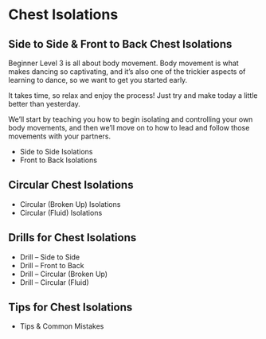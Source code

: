 # Chest Isolations

## Side to Side & Front to Back Chest Isolations

Beginner Level 3 is all about body movement. Body movement is what makes dancing so captivating, and it’s also one of the trickier aspects of learning to dance, so we want to get you started early.

It takes time, so relax and enjoy the process! Just try and make today a little better than yesterday.

We’ll start by teaching you how to begin isolating and controlling your own body movements, and then we’ll move on to how to lead and follow those movements with your partners.

* Side to Side Isolations
* Front to Back Isolations

## Circular Chest Isolations

* Circular (Broken Up) Isolations
* Circular (Fluid) Isolations

## Drills for Chest Isolations

* Drill – Side to Side
* Drill – Front to Back
* Drill – Circular (Broken Up)
* Drill – Circular (Fluid)

## Tips for Chest Isolations

* Tips & Common Mistakes
